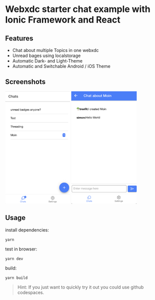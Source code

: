 # Webxdc starter chat example with Ionic Framework and React

## Features

- Chat about multiple Topics in one webxdc
- Unread bages using localstorage
- Automatic Dark- and Light-Theme
- Automatic and Switchable Android / iOS Theme

## Screenshots

<img src="screenshot.png" height="360px"/>
<img src="screenshot2.png" height="360px"/>

## Usage

install dependencies:
```
yarn
```

test in browser:
```
yarn dev
```

build:
```
yarn build
```

> Hint: If you just want to quickly try it out you could use github codespaces.

